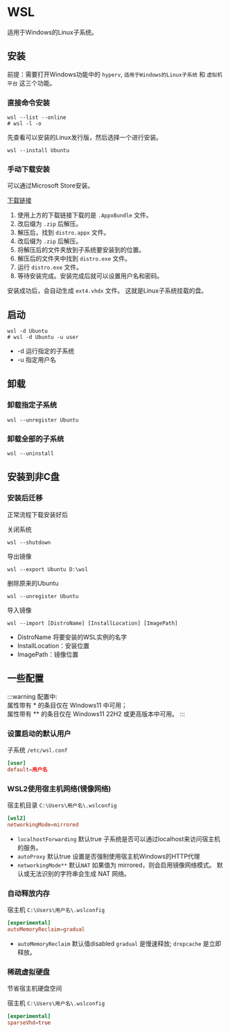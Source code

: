 # WSL

适用于Windows的Linux子系统。

## 安装

前提：需要打开Windows功能中的 `hyperv`, `适用于Windows的Linux子系统` 和 `虚拟机平台` 这三个功能。

### 直接命令安装

```shell
wsl --list --online
# wsl -l -o
```

先查看可以安装的Linux发行版，然后选择一个进行安装。

```shell
wsl --install Ubuntu
```

### 手动下载安装

可以通过Microsoft Store安装。

[下载链接](https://learn.microsoft.com/zh-cn/windows/wsl/install-manual#downloading-distributions)

1. 使用上方的下载链接下载的是 `.AppxBundle` 文件。
2. 改后缀为 `.zip` 后解压。
3. 解压后，找到 `distro.appx` 文件。
4. 改后缀为 `.zip` 后解压。
5. 将解压后的文件夹放到子系统要安装到的位置。
6. 解压后的文件夹中找到 `distro.exe` 文件。
7. 运行 `distro.exe` 文件。
8. 等待安装完成。安装完成后就可以设置用户名和密码。

安装成功后，会自动生成 `ext4.vhdx` 文件。 这就是Linux子系统挂载的盘。


## 启动

```shell
wsl -d Ubuntu
# wsl -d Ubuntu -u user
```

- -d 运行指定的子系统
- -u 指定用户名

## 卸载

### 卸载指定子系统

```shell
wsl --unregister Ubuntu
```

### 卸载全部的子系统

```shell
wsl --uninstall
```

## 安装到非C盘

### 安装后迁移

正常流程下载安装好后

关闭系统

```shell
wsl --shutdown
```

导出镜像

```shell
wsl --export Ubuntu D:\wsl
```

删除原来的Ubuntu

```shell
wsl --unregister Ubuntu
```

导入镜像

```shell
wsl --import [DistroName] [InstallLocation] [ImagePath]
```

- DistroName 将要安装的WSL实例的名字
- InstallLocation：安装位置
- ImagePath：镜像位置

## 一些配置

:::warning
配置中:  
属性带有 * 的条目仅在 Windows11 中可用；  
属性带有 ** 的条目仅在 Windows11 22H2 或更高版本中可用。
:::

### 设置启动的默认用户

子系统 `/etc/wsl.conf`

```conf
[user]
default=用户名
```

### WSL2使用宿主机网络(镜像网络)

宿主机目录 `C:\Users\用户名\.wslconfig`

```conf
[wsl2]
networkingMode=mirrored
```

- `localhostForwarding` 默认true 子系统是否可以通过localhost来访问宿主机的服务。
- `autoProxy` 默认true 设置是否强制使用宿主机Windows的HTTP代理
- `networkingMode**` 默认`NAT` 如果值为 mirrored，则会启用镜像网络模式。 默认或无法识别的字符串会生成 NAT 网络。

### 自动释放内存

宿主机 `C:\Users\用户名\.wslconfig`

```conf
[experimental]
autoMemoryReclaim=gradual
```

- `autoMemoryReclaim` 默认值disabled `gradual` 是慢速释放;  `dropcache` 是立即释放。

### 稀疏虚拟硬盘

节省宿主机硬盘空间

宿主机 `C:\Users\用户名\.wslconfig`

```conf
[experimental]
sparseVhd=true
```
